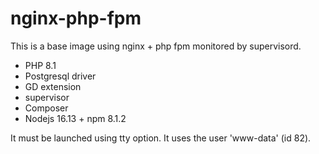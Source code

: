 # nginx-php-fpm

This is a base image using nginx + php fpm monitored by supervisord.

- PHP 8.1
- Postgresql driver
- GD extension
- supervisor
- Composer
- Nodejs 16.13 + npm 8.1.2

It must be launched using tty option.
It uses the user 'www-data' (id 82).
